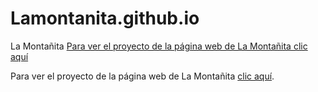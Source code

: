 # Lamontanita.github.io
La Montañita
<a href="URL_DEL_PROYECTO_DE_LA_MONTAÑITA](https://lamontanitabeta.000webhostapp.com/index.html">Para ver el proyecto de la página web de La Montañita clic aquí</a>

<p>Para ver el proyecto de la página web de La Montañita <a href="https://lamontanitabeta.000webhostapp.com/index.html" target="_blank">clic aquí</a>.</p>
